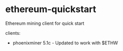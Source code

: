 # ethereum-quickstart
Ethereum mining client for quick start

clients:
- phoenixminer 5.1c - Updated to work with $ETHW 


